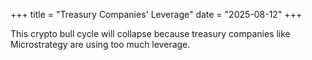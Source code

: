 +++
title = "Treasury Companies' Leverage"
date = "2025-08-12"
+++

This crypto bull cycle will collapse because treasury companies like Microstrategy are using too much leverage.
			